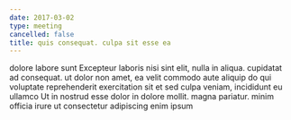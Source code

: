 ```yaml
---
date: 2017-03-02
type: meeting
cancelled: false
title: quis consequat. culpa sit esse ea
---
```

dolore labore sunt Excepteur laboris nisi sint elit, nulla in aliqua. cupidatat ad consequat. ut dolor non amet, ea velit commodo aute aliquip do qui voluptate reprehenderit exercitation sit et sed culpa veniam, incididunt eu ullamco Ut in nostrud esse dolor in dolore mollit. magna pariatur. minim officia irure ut consectetur adipiscing enim ipsum